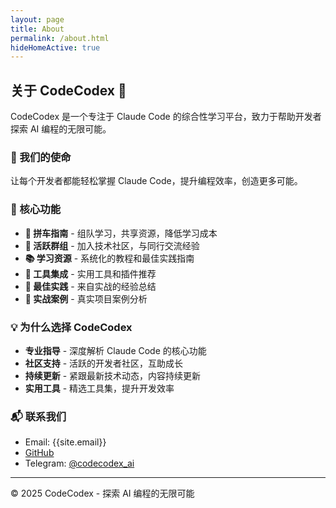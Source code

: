 ```yaml
---
layout: page
title: About
permalink: /about.html
hideHomeActive: true
---
```


## 关于 CodeCodex 🦁

CodeCodex 是一个专注于 Claude Code 的综合性学习平台，致力于帮助开发者探索 AI 编程的无限可能。

### 🎯 我们的使命

让每个开发者都能轻松掌握 Claude Code，提升编程效率，创造更多可能。

### 🌟 核心功能

- **🚗 拼车指南** - 组队学习，共享资源，降低学习成本
- **👥 活跃群组** - 加入技术社区，与同行交流经验
- **📚 学习资源** - 系统化的教程和最佳实践指南
- **🔧 工具集成** - 实用工具和插件推荐
- **🎯 最佳实践** - 来自实战的经验总结
- **🌟 实战案例** - 真实项目案例分析

### 💡 为什么选择 CodeCodex

- **专业指导** - 深度解析 Claude Code 的核心功能
- **社区支持** - 活跃的开发者社区，互助成长
- **持续更新** - 紧跟最新技术动态，内容持续更新
- **实用工具** - 精选工具集，提升开发效率

### 📬 联系我们

- Email: {{site.email}}
- [GitHub](https://github.com/{{site.github}})
- Telegram: [@codecodex_ai](https://t.me/codecodex_ai)

---

© 2025 CodeCodex - 探索 AI 编程的无限可能